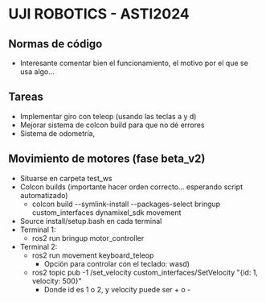# UJI ROBOTICS - ASTI2024

## Normas de código

- Interesante comentar bien el funcionamiento, el motivo por el que se usa algo...

## Tareas

- Implementar giro con teleop (usando las teclas a y d)
- Mejorar sistema de colcon build para que no dé errores
- Sistema de odometría,

## Movimiento de motores   (fase beta_v2)

- Situarse en carpeta test_ws
- Colcon builds (importante hacer orden correcto... esperando script automatizado)
   - colcon build --symlink-install --packages-select bringup custom_interfaces dynamixel_sdk movement
- Source install/setup.bash en cada terminal
- Terminal 1:
  - ros2 run bringup motor_controller
- Terminal 2:
  - ros2 run movement keyboard_teleop
    - Opción para controlar con el teclado: wasd)
  - ros2 topic pub -1 /set_velocity custom_interfaces/SetVelocity "{id: 1, velocity: 500}"
    - Donde id es 1 o 2, y velocity puede ser + o -
